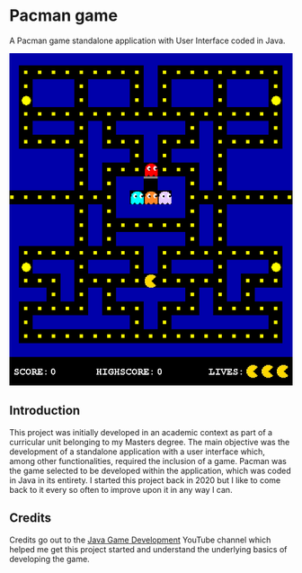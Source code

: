 # Pacman game
A Pacman game standalone application with User Interface coded in Java. 

![alt text](https://github.com/TuckerLucas/Pacman-Java/blob/master/Pac-Man/res/Images/pacman.PNG)

## Introduction 
This project was initially developed in an academic context as part of a curricular unit belonging to my Masters degree. The main objective was the development of a standalone application with a user interface which, among other functionalities, required the inclusion of a game. Pacman was the game selected to be developed within the application, which was coded in Java in its entirety. I started this project back in 2020 but I like to come back to it every so often to improve upon it in any way I can. 

## Credits
Credits go out to the [Java Game Development](https://www.youtube.com/@JavaGameDevelopment) YouTube channel which helped me get this project started and understand the underlying basics of developing the game.


